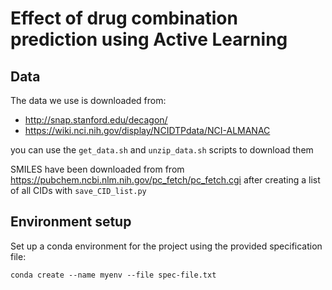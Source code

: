 # Effect of drug combination prediction using Active Learning

## Data

The data we use is downloaded from: 
- http://snap.stanford.edu/decagon/ 
- https://wiki.nci.nih.gov/display/NCIDTPdata/NCI-ALMANAC

you can use the ```get_data.sh``` and ```unzip_data.sh``` scripts to download them

SMILES have been downloaded from from https://pubchem.ncbi.nlm.nih.gov/pc_fetch/pc_fetch.cgi after creating a 
list of all CIDs with ````save_CID_list.py````

## Environment setup

Set up a conda environment for the project using the provided specification file:

```conda create --name myenv --file spec-file.txt```

